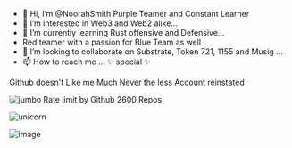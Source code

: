 - 👋 Hi, I’m @NoorahSmith Purple Teamer and Constant Learner
- 👀 I’m interested in Web3 and Web2 alike...
- 🌱 I’m currently learning Rust offensive and Defensive...
-  Red teamer with a passion for Blue Team as well . 
- 💞️ I’m looking to collaborate on Substrate, Token 721, 1155 and Musig ...
- 📫 How to reach me ... ✨ special ✨ 


<!---
NoorahSmith/NoorahSmith is a ✨ special ✨ repository because its `README.md` (this file) appears on your GitHub profile.
You can click the Preview link to take a look at your changes.
--->
Github doesn't Like me Much Never the less Account reinstated

![jumbo Rate limit by Github 2600 Repos](https://github.com/NoorahSmith/NoorahSmith/assets/136467640/6dc8a917-3593-403f-9969-0e81c74e7dab)


![unicorn](https://github.com/NoorahSmith/NoorahSmith/assets/136467640/dde03b7b-e99d-46e4-b745-3dc0032125c6)


![image](https://github.com/NoorahSmith/NoorahSmith/assets/136467640/3bc371ae-27b5-4994-9d91-f38a75427a2b)



